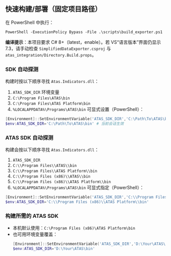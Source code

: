 ## 快速构建/部署（固定项目路径）
在 PowerShell 中执行：
```
PowerShell -ExecutionPolicy Bypass -File .\scripts\build_exporter.ps1
```

**编译提示**：本项目要求 C# 8+（<LangVersion>latest</LangVersion>，<Nullable>enable</Nullable>）。若 VS“语言版本”界面仍显示 7.3，请手动检查 `SimplifiedDataExporter.csproj` 与 `atas_integration/Directory.Build.props`。

### SDK 自动探测
构建时按以下顺序寻找 `Atas.Indicators.dll`：
1) `ATAS_SDK_DIR` 环境变量
2) `C:\Program Files\ATAS\bin`
3) `C:\Program Files\ATAS Platform\bin`
4) `%LOCALAPPDATA%\Programs\ATAS\bin`
可显式设置（PowerShell）：
```powershell
[Environment]::SetEnvironmentVariable('ATAS_SDK_DIR','C:\Path\To\ATAS\bin',[EnvironmentVariableTarget]::User)
$env:ATAS_SDK_DIR='C:\Path\To\ATAS\bin' # 当前会话生效
```
### ATAS SDK 自动探测
构建会按以下顺序寻找 `Atas.Indicators.dll`：
1) `ATAS_SDK_DIR`
2) `C:\\Program Files\\ATAS\\bin`
3) `C:\\Program Files\\ATAS Platform\\bin`
4) `C:\\Program Files (x86)\\ATAS\\bin`
5) `C:\\Program Files (x86)\\ATAS Platform\\bin`
6) `%LOCALAPPDATA%\Programs\ATAS\bin`
可显式指定（PowerShell）：
```powershell
[Environment]::SetEnvironmentVariable('ATAS_SDK_DIR','C:\\Program Files (x86)\\ATAS Platform\\bin',[EnvironmentVariableTarget]::User)
$env:ATAS_SDK_DIR='C:\\Program Files (x86)\\ATAS Platform\\bin'
```

### 构建所需的 ATAS SDK
- 本机默认使用：`C:\Program Files (x86)\ATAS Platform\bin`
- 也可用环境变量覆盖：
  ```powershell
  [Environment]::SetEnvironmentVariable('ATAS_SDK_DIR','D:\Your\ATAS\bin',[EnvironmentVariableTarget]::User)
  $env:ATAS_SDK_DIR='D:\Your\ATAS\bin'
  ```
